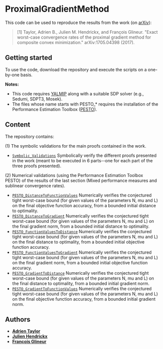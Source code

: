 # ProximalGradientMethod

This code can be used to reproduce the results from the work (on [arXiv](https://arxiv.org/pdf/1705.04398.pdf)):

> [1] Taylor, Adrien B., Julien M. Hendrickx, and François Glineur. "Exact worst-case convergence rates of the proximal gradient method for composite convex minimization." arXiv:1705.04398 (2017).

## Getting started

To use the code, download the repository and execute the scripts on a one-by-one basis.

**Notes:** 
- This code requires [YALMIP](https://yalmip.github.io/) along with a suitable SDP solver (e.g., Sedumi, SDPT3, Mosek).
- The files whose name starts with PESTO_* requires the installation of the Performance Estimation Toolbox ([PESTO](https://github.com/AdrienTaylor/Performance-Estimation-Toolbox)).

## Content

The repository contains:

(1) The symbolic validations for the main proofs contained in the work.
- [`Symbolic_Validations`](Symbolic_Validations.m) Symbolically verify the different proofs presented in the work (meant to be executed in 6 parts--one for each part of the three proofs presented).

(2) Numerical validations (using the Performance Estimation Toolbox PESTO) of the results of the last section (Mixed performance measures and sublinear convergence rates).
- [`PESTO_DistanceToFunctionValues`](PESTO_DistanceToFunctionValues.m) Numerically verifies the conjectured tight worst-case bound (for given values of the parameters N, mu and L) on the final objective function accuracy, from a bounded initial distance to optimality.
- [`PESTO_DistanceToGradient`](PESTO_DistanceToGradient.m)  Numerically verifies the conjectured tight worst-case bound (for given values of the parameters N, mu and L) on the final gradient norm, from a bounded initial distance to optimality.
- [`PESTO_FunctionValuesToDistance`](PESTO_FunctionValuesToDistance.m) Numerically verifies the conjectured tight worst-case bound (for given values of the parameters N, mu and L) on the final distance to optimality, from a bounded initial objective function accuracy.
- [`PESTO_FunctionValuesToGradient`](PESTO_FunctionValuesToGradient.m) Numerically verifies the conjectured tight worst-case bound (for given values of the parameters N, mu and L) on the final gradient norm, from a bounded initial objective function accuracy.
- [`PESTO_GradientToDistance`](PESTO_GradientToDistance.m) Numerically verifies the conjectured tight worst-case bound (for given values of the parameters N, mu and L) on the final distance to optimality, from a bounded initial gradient norm.
- [`PESTO_GradientToFunctionValues`](PESTO_GradientToFunctionValues.m) Numerically verifies the conjectured tight worst-case bound (for given values of the parameters N, mu and L) on the final objective function accuracy, from a bounded initial gradient norm.


## Authors
- [**Adrien Taylor**](http://www.di.ens.fr/~ataylor/)
- [**Julien Hendrickx**](https://perso.uclouvain.be/julien.hendrickx/index.html)
- [**François Glineur**](https://perso.uclouvain.be/francois.glineur/)
